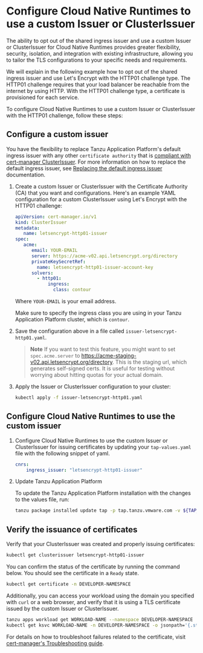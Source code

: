# Configure Cloud Native Runtimes to use a custom Issuer or ClusterIssuer

The ability to opt out of the shared ingress issuer and use a custom Issuer or ClusterIssuer for Cloud Native Runtimes
provides greater flexibility, security, isolation, and integration with existing infrastructure, allowing you to tailor
the TLS configurations to your specific needs and requirements.

We will explain in the following example how to opt out of the shared ingress issuer and use Let's Encrypt with the
HTTP01 challenge type. The HTTP01 challenge requires that your load balancer be reachable from the internet by using HTTP.
With the HTTP01 challenge type, a certificate is provisioned for each service.

To configure Cloud Native Runtimes to use a custom Issuer or ClusterIssuer with the HTTP01 challenge, follow these steps:

## <a id="config-custom-issuer"></a> Configure a custom issuer

You have the flexibility to replace Tanzu Application Platform's default ingress issuer with any other `certificate authority`
that is [compliant with cert-manager ClusterIssuer](https://cert-manager.io/docs/configuration/).
For more information on how to replace the default ingress issuer, see
[Replacing the default ingress issuer](https://docs.vmware.com/en/VMware-Tanzu-Application-Platform/1.6/tap/security-and-compliance-tls-and-certificates-ingress-issuer.html#replacing-the-default-ingress-issuer-4)
documentation.

1. Create a custom Issuer or ClusterIssuer with the Certificate Authority (CA) that you want and configurations.
   Here's an example YAML configuration for a custom ClusterIssuer using Let's Encrypt with the HTTP01 challenge:

   ```yaml
   apiVersion: cert-manager.io/v1
   kind: ClusterIssuer
   metadata:
      name: letsencrypt-http01-issuer
   spec:
      acme:
         email: YOUR-EMAIL
         server: https://acme-v02.api.letsencrypt.org/directory
         privateKeySecretRef:
           name: letsencrypt-http01-issuer-account-key
         solvers:
           - http01:
               ingress:
                 class: contour
   ```

   Where `YOUR-EMAIL` is your email address.
   
   Make sure to specify the ingress class you are using in your Tanzu Application Platform cluster, which is `contour`.

2. Save the configuration above in a file called `issuer-letsencrypt-http01.yaml`.

   >**Note** If you want to test this feature, you might want to set `spec.acme.server` to https://acme-staging-v02.api.letsencrypt.org/directory.
   >This is the staging url, which generates self-signed certs. It is useful for testing without worrying about hitting quotas for your actual domain.

3. Apply the Issuer or ClusterIssuer configuration to your cluster:

   ```sh
   kubectl apply -f issuer-letsencrypt-http01.yaml
   ```

## <a id="use-custom-issuer"></a> Configure Cloud Native Runtimes to use the custom issuer

1. Configure Cloud Native Runtimes to use the custom Issuer or ClusterIssuer for issuing certificates by updating your
   `tap-values.yaml` file with the following snippet of yaml.

   ```yaml
   cnrs:
       ingress_issuer: "letsencrypt-http01-issuer"
   ```

2. Update Tanzu Application Platform

   To update the Tanzu Application Platform installation with the changes to the values file, run:

   ```sh
   tanzu package installed update tap -p tap.tanzu.vmware.com -v ${TAP_VERSION} --values-file tap-values.yaml -n tap-install
   ```

## <a id="verify-certificate"></a> Verify the issuance of certificates

Verify that your ClusterIssuer was created and properly issuing certificates:

```sh
kubectl get clusterissuer letsencrypt-http01-issuer
```

You can confirm the status of the certificate by running the command below. You should see the certificate in a `Ready` state.

```sh
kubectl get certificate -n DEVELOPER-NAMESPACE
```

Additionally, you can access your workload using the domain you specified with `curl` or a web browser, and verify that it is using
a TLS certificate issued by the custom Issuer or ClusterIssuer. 

```sh
tanzu apps workload get WORKLOAD-NAME --namespace DEVELOPER-NAMESPACE
kubectl get ksvc WORKLOAD-NAME -n DEVELOPER-NAMESPACE -o jsonpath='{.status.url}'
```

For details on how to troubleshoot failures related to the certificate,
visit [cert-manager's Troubleshooting guide](https://cert-manager.io/docs/troubleshooting).
